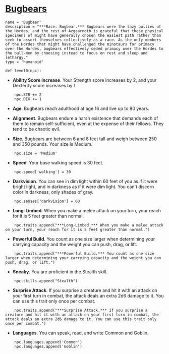 # [Bugbears](../Creatures/Bugbears.md)

```
name = 'Bugbear'
description = "***Race: Bugbear.*** Bugbears were the lazy bullies of the Hordes, and the rest of Azgaarnoth is grateful that these physical specimens of might have generally chosen the easiest path rather than seek to assert themselves collectively as a race. As the only members of the Hordes that might have challenged the minotaurs for primacy over the Hordes, bugbears effectively ceded primacy over the Hordes to the bull-men by choosing instead to focus on rest and sleep and lethargy."
type = 'humanoid'

def level0(npc):
```

* **Ability Score Increase**. Your Strength score increases by 2, and your Dexterity score increases by 1.

```
    npc.STR += 2
    npc.DEX += 1
```

* **Age**. Bugbears reach adulthood at age 16 and live up to 80 years.

* **Alignment**. Bugbears endure a harsh existence that demands each of them to remain self-sufficient, even at the expense of their fellows. They tend to be chaotic evil.

* **Size**. Bugbears are between 6 and 8 feet tall and weigh between 250 and 350 pounds. Your size is Medium.

```
    npc.size = 'Medium'
```
* **Speed**. Your base walking speed is 30 feet.

```
    npc.speed['walking'] = 30
```

* **Darkvision**. You can see in dim light within 60 feet of you as if it were bright light, and in darkness as if it were dim light. You can't discern color in darkness, only shades of gray.

```
    npc.senses['darkvision'] = 60
```

* **Long-Limbed**. When you make a melee attack on your turn, your reach for it is 5 feet greater than normal.

```
    npc.traits.append("***Long-Limbed.*** When you make a melee attack on your turn, your reach for it is 5 feet greater than normal.")
```

* **Powerful Build**. You count as one size larger when determining your carrying capacity and the weight you can push, drag, or lift.

```
    npc.traits.append("***Powerful Build.*** You count as one size larger when determining your carrying capacity and the weight you can push, drag, or lift.")
```

* **Sneaky**. You are proficient in the Stealth skill.

```
    npc.skills.append("Stealth")
```

* **Surprise Attack**. If you surprise a creature and hit it with an attack on your first turn in combat, the attack deals an extra 2d6 damage to it. You can use this trait only once per combat.

```
    npc.traits.append("***Surprise Attack.*** If you surprise a creature and hit it with an attack on your first turn in combat, the attack deals an extra 2d6 damage to it. You can use this trait only once per combat.")
```

* **Languages**. You can speak, read, and write Common and Goblin.

```
    npc.languages.append('Common')
    npc.languages.append('Goblin')
```
